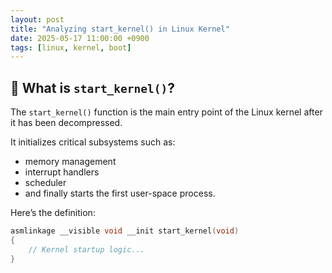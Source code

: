 ```yaml
---
layout: post
title: "Analyzing start_kernel() in Linux Kernel"
date: 2025-05-17 11:00:00 +0900
tags: [linux, kernel, boot]
---
```


## 🧠 What is `start_kernel()`?

The `start_kernel()` function is the main entry point of the Linux kernel after it has been decompressed.

It initializes critical subsystems such as:
- memory management
- interrupt handlers
- scheduler
- and finally starts the first user-space process.

Here’s the definition:

```c
asmlinkage __visible void __init start_kernel(void)
{
    // Kernel startup logic...
}
```
